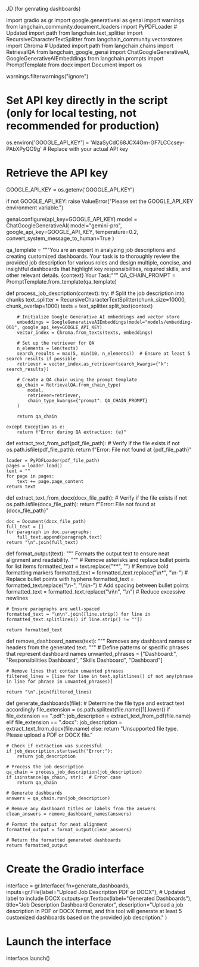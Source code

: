 JD (for genrating dashboards)

import gradio as gr
import google.generativeai as genai
import warnings
from langchain_community.document_loaders import PyPDFLoader  # Updated import path
from langchain.text_splitter import RecursiveCharacterTextSplitter
from langchain_community.vectorstores import Chroma  # Updated import path
from langchain.chains import RetrievalQA
from langchain_google_genai import ChatGoogleGenerativeAI, GoogleGenerativeAIEmbeddings
from langchain.prompts import PromptTemplate
from docx import Document
import os

warnings.filterwarnings("ignore")

# Set API key directly in the script (only for local testing, not recommended for production)
os.environ['GOOGLE_API_KEY'] = 'AIzaSyCdC68JCX4Om-GF7LCCcsey-PAbXPyQO9g'  # Replace with your actual API key

# Retrieve the API key
GOOGLE_API_KEY = os.getenv('GOOGLE_API_KEY')

if not GOOGLE_API_KEY:
    raise ValueError("Please set the GOOGLE_API_KEY environment variable.")

genai.configure(api_key=GOOGLE_API_KEY)
model = ChatGoogleGenerativeAI(
    model="gemini-pro", 
    google_api_key=GOOGLE_API_KEY, 
    temperature=0.2, 
    convert_system_message_to_human=True
)

qa_template = """You are an expert in analyzing job descriptions and creating customized dashboards. Your task is to thoroughly review the provided job description for various roles and design multiple, concise, and insightful dashboards that highlight key responsibilities, required skills, and other relevant details.
{context}
Your Task:"""
QA_CHAIN_PROMPT = PromptTemplate.from_template(qa_template)

def process_job_description(context):
    try:
        # Split the job description into chunks
        text_splitter = RecursiveCharacterTextSplitter(chunk_size=10000, chunk_overlap=1000)
        texts = text_splitter.split_text(context)

        # Initialize Google Generative AI embeddings and vector store
        embeddings = GoogleGenerativeAIEmbeddings(model="models/embedding-001", google_api_key=GOOGLE_API_KEY)
        vector_index = Chroma.from_texts(texts, embeddings)

        # Set up the retriever for QA
        n_elements = len(texts)
        search_results = max(5, min(10, n_elements))  # Ensure at least 5 search results if possible
        retriever = vector_index.as_retriever(search_kwargs={"k": search_results})

        # Create a QA chain using the prompt template
        qa_chain = RetrievalQA.from_chain_type(
            model,
            retriever=retriever,
            chain_type_kwargs={"prompt": QA_CHAIN_PROMPT}
        )

        return qa_chain

    except Exception as e:
        return f"Error during QA extraction: {e}"

def extract_text_from_pdf(pdf_file_path):
    # Verify if the file exists
    if not os.path.isfile(pdf_file_path):
        return f"Error: File not found at {pdf_file_path}"

    loader = PyPDFLoader(pdf_file_path)
    pages = loader.load()
    text = ""
    for page in pages:
        text += page.page_content
    return text

def extract_text_from_docx(docx_file_path):
    # Verify if the file exists
    if not os.path.isfile(docx_file_path):
        return f"Error: File not found at {docx_file_path}"

    doc = Document(docx_file_path)
    full_text = []
    for paragraph in doc.paragraphs:
        full_text.append(paragraph.text)
    return "\n".join(full_text)

def format_output(text):
    """
    Formats the output text to ensure neat alignment and readability.
    """
    # Remove asterisks and replace bullet points for list items
    formatted_text = text.replace("**", "")  # Remove bold formatting markers
    formatted_text = formatted_text.replace("\n*", "\n-")  # Replace bullet points with hyphens
    formatted_text = formatted_text.replace("\n-", "\n\n-")  # Add spacing between bullet points
    formatted_text = formatted_text.replace("\n\n", "\n")  # Reduce excessive newlines

    # Ensure paragraphs are well-spaced
    formatted_text = "\n\n".join([line.strip() for line in formatted_text.splitlines() if line.strip() != ""])

    return formatted_text

def remove_dashboard_names(text):
    """
    Removes any dashboard names or headers from the generated text.
    """
    # Define patterns or specific phrases that represent dashboard names
    unwanted_phrases = ["Dashboard:", "Responsibilities Dashboard", "Skills Dashboard", "Dashboard"]

    # Remove lines that contain unwanted phrases
    filtered_lines = [line for line in text.splitlines() if not any(phrase in line for phrase in unwanted_phrases)]

    return "\n".join(filtered_lines)

def generate_dashboards(file):
    # Determine the file type and extract text accordingly
    file_extension = os.path.splitext(file.name)[1].lower()
    if file_extension == ".pdf":
        job_description = extract_text_from_pdf(file.name)
    elif file_extension == ".docx":
        job_description = extract_text_from_docx(file.name)
    else:
        return "Unsupported file type. Please upload a PDF or DOCX file."

    # Check if extraction was successful
    if job_description.startswith("Error:"):
        return job_description

    # Process the job description
    qa_chain = process_job_description(job_description)
    if isinstance(qa_chain, str):  # Error case
        return qa_chain

    # Generate dashboards
    answers = qa_chain.run(job_description)

    # Remove any dashboard titles or labels from the answers
    clean_answers = remove_dashboard_names(answers)

    # Format the output for neat alignment
    formatted_output = format_output(clean_answers)

    # Return the formatted generated dashboards
    return formatted_output

# Create the Gradio interface
interface = gr.Interface(
    fn=generate_dashboards,
    inputs=gr.File(label="Upload Job Description PDF or DOCX"),  # Updated label to include DOCX
    outputs=gr.Textbox(label="Generated Dashboards"),
    title="Job Description Dashboard Generator",
    description="Upload a job description in PDF or DOCX format, and this tool will generate at least 5 customized dashboards based on the provided job description."
)

# Launch the interface
interface.launch()

